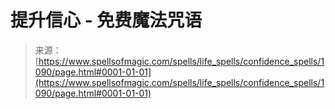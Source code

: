 <!--yml

category: 未分类

date: 2024-06-12 18:33:50

-->

# 提升信心 - 免费魔法咒语

> 来源：[https://www.spellsofmagic.com/spells/life_spells/confidence_spells/1090/page.html#0001-01-01](https://www.spellsofmagic.com/spells/life_spells/confidence_spells/1090/page.html#0001-01-01)
